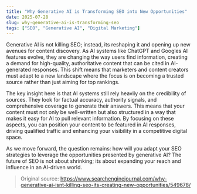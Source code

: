 ```yaml
---
title: "Why Generative AI is Transforming SEO into New Opportunities"
date: 2025-07-28
slug: why-generative-ai-is-transforming-seo
tags: ["SEO", "Generative AI", "Digital Marketing"]
---
```


Generative AI is not killing SEO; instead, its reshaping it and opening up new avenues for content discovery. As AI systems like ChatGPT and Googles AI features evolve, they are changing the way users find information, creating a demand for high-quality, authoritative content that can be cited in AI-generated responses. This shift means that marketers and content creators must adapt to a new landscape where the focus is on becoming a trusted source rather than just aiming for top rankings.

The key insight here is that AI systems still rely heavily on the credibility of sources. They look for factual accuracy, authority signals, and comprehensive coverage to generate their answers. This means that your content must not only be well-written but also structured in a way that makes it easy for AI to pull relevant information. By focusing on these aspects, you can position your content to be featured in AI responses, driving qualified traffic and enhancing your visibility in a competitive digital space.

As we move forward, the question remains: how will you adapt your SEO strategies to leverage the opportunities presented by generative AI? The future of SEO is not about shrinking; its about expanding your reach and influence in an AI-driven world.
> Original source: https://www.searchenginejournal.com/why-generative-ai-isnt-killing-seo-its-creating-new-opportunities/549678/